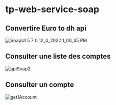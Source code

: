 # tp-web-service-soap


 ## Convertire Euro to dh api 
 
![SoapUI 5 7 0  12_4_2022 1_00_45 PM](https://user-images.githubusercontent.com/77864084/205489557-66f2769d-5eff-4067-a1c6-139dadb1f403.png)

## Consulter une liste des comptes

![apiSoap2](https://user-images.githubusercontent.com/77864084/207988199-f9e3e727-9d97-45b0-a518-8ecfb698bc4f.PNG)

## Consulter un compte

![get1Account](https://user-images.githubusercontent.com/77864084/207988202-01aa11d7-d547-4b2f-a3d5-ede06aaf9200.PNG)

